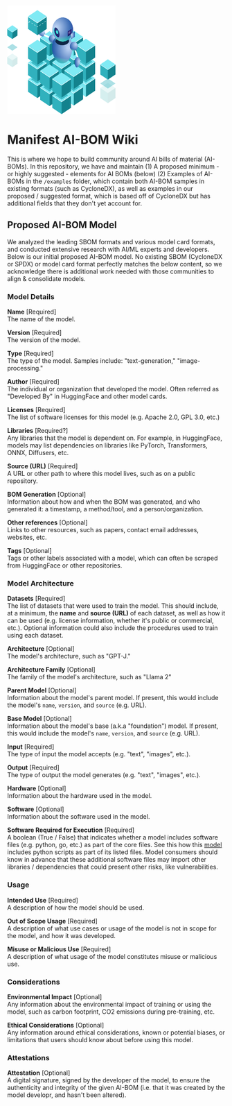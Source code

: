 <img src="cr@m.png" width="250" height="250">

# Manifest AI-BOM Wiki

This is where we hope to build community around AI bills of material (AI-BOMs). In this repository, we have and maintain
  (1) A proposed minimum - or highly suggested - elements for AI BOMs (below)
  (2) Examples of AI-BOMs in the `/examples` folder, which contain both AI-BOM samples in existing formats (such as CycloneDX), as well as examples in our   
      proposed / suggested format, which is based off of CycloneDX but has additional fields that they don't yet account for. 


## Proposed AI-BOM Model

We analyzed the leading SBOM formats and various model card formats, and conducted extensive research with AI/ML experts and developers. Below is our initial proposed AI-BOM model. No existing SBOM (CycloneDX or SPDX) or model card format perfectly matches the below content, so we acknowledge there is additional work needed with those communities to align & consolidate models.

### Model Details

**Name**  [Required]  
The name of the model.

**Version**  [Required]  
The version of the model.

**Type**  [Required]  
The type of the model. Samples include: "text-generation," "image-processing."

**Author**  [Required]  
The individual or organization that developed the model. Often referred as "Developed By" in HuggingFace and other model cards.

**Licenses**  [Required]  
The list of software licenses for this model (e.g. Apache 2.0, GPL 3.0, etc.)

**Libraries**  [Required?]  
Any libraries that the model is dependent on. For example, in HuggingFace, models may list dependencies on libraries like PyTorch, Transformers, ONNX, Diffusers, etc.

**Source (URL)**  [Required]  
A URL or other path to where this model lives, such as on a public repository.

**BOM Generation**  [Optional]  
Information about how and when the BOM was generated, and who generated it: a timestamp, a method/tool, and a person/organization.

**Other references**  [Optional]  
Links to other resources, such as papers, contact email addresses, websites, etc.

**Tags**  [Optional]  
Tags or other labels associated with a model, which can often be scraped from HuggingFace or other repositories.

### Model Architecture

**Datasets**  [Required]  
The list of datasets that were used to train the model. This should include, at a minimum, the  **name**  and  **source (URL)**  of each dataset, as well as how it can be used (e.g. license information, whether it's public or commercial, etc.). Optional information could also include the procedures used to train using each dataset.

**Architecture**  [Optional]  
The model's architecture, such as "GPT-J."

**Architecture Family**  [Optional]  
The family of the model's architecture, such as "Llama 2"

**Parent Model**  [Optional]  
Information about the model's parent model. If present, this would include the model's  `name`,  `version`, and  `source`  (e.g. URL).

**Base Model**  [Optional]  
Information about the model's base (a.k.a "foundation") model. If present, this would include the model's  `name`,  `version`, and  `source`  (e.g. URL).

**Input**  [Required]  
The type of input the model accepts (e.g. "text", "images", etc.). 

**Output**  [Required]  
The type of output the model generates (e.g. "text", "images", etc.). 

**Hardware**  [Optional]  
Information about the hardware used in the model.

**Software**  [Optional]  
Information about the software used in the model.

**Software Required for Execution**  [Required]  
A boolean (True / False) that indicates whether a model includes software files (e.g. python, go, etc.) as part of the core files. See this how this  [model](https://huggingface.co/tiiuae/falcon-7b-instruct/tree/main)  includes python scripts as part of its listed files. Model consumers should know in advance that these additional software files may import other libraries / dependencies that could present other risks, like vulnerabilities. 

### Usage

**Intended Use**  [Required]  
A description of how the model should be used.

**Out of Scope Usage**  [Required]  
A description of what use cases or usage of the model is not in scope for the model, and how it was developed.

**Misuse or Malicious Use**  [Required]  
A description of what usage of the model constitutes misuse or malicious use.

### Considerations

**Environmental Impact**  [Optional]  
Any information about the environmental impact of training or using the model, such as carbon footprint, CO2 emissions during pre-training, etc. 

**Ethical Considerations**  [Optional]  
Any information around ethical considerations, known or potential biases, or limitations that users should know about before using this model. 

### Attestations

**Attestation**  [Optional]  
A digital signature, signed by the developer of the model, to ensure the authenticity and integrity of the given AI-BOM (i.e. that it was created by the model developr, and hasn't been altered). 
